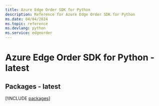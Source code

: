 ```yaml
---
title: Azure Edge Order SDK for Python
description: Reference for Azure Edge Order SDK for Python
ms.date: 04/04/2024
ms.topic: reference
ms.devlang: python
ms.service: edgeorder
---
```

# Azure Edge Order SDK for Python - latest
## Packages - latest
[!INCLUDE [packages](edge-order-index.md)]